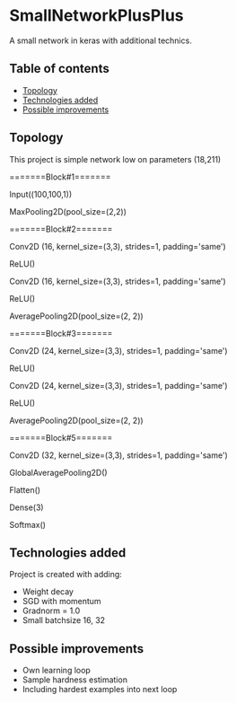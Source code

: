 # SmallNetworkPlusPlus
A small network in keras with additional technics.

## Table of contents
* [Topology](#Topoloty)
* [Technologies added](#technologies-added)
* [Possible improvements](#possible-improvements)

## Topology
This project is simple network low on parameters (18,211)

=======Block#1=======

Input((100,100,1))

MaxPooling2D(pool_size=(2,2))

=======Block#2=======

Conv2D (16, kernel_size=(3,3), strides=1, padding='same')

ReLU()

Conv2D (16, kernel_size=(3,3), strides=1, padding='same')

ReLU()

AveragePooling2D(pool_size=(2, 2))

=======Block#3=======

Conv2D (24, kernel_size=(3,3), strides=1, padding='same')

ReLU()

Conv2D (24, kernel_size=(3,3), strides=1, padding='same')

ReLU()

AveragePooling2D(pool_size=(2, 2))

=======Block#5=======

Conv2D (32, kernel_size=(3,3), strides=1, padding='same')

GlobalAveragePooling2D()

Flatten()

Dense(3)

Softmax()
	
## Technologies added
Project is created with adding:
* Weight decay
* SGD with momentum
* Gradnorm = 1.0
* Small batchsize 16, 32

## Possible improvements
* Own learning loop
* Sample hardness estimation
* Including hardest examples into next loop
